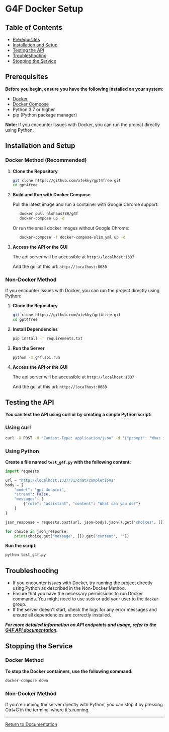 # G4F Docker Setup

## Table of Contents
   - [Prerequisites](#prerequisites)
   - [Installation and Setup](#installation-and-setup)
   - [Testing the API](#testing-the-api)
   - [Troubleshooting](#troubleshooting)
   - [Stopping the Service](#stopping-the-service)


## Prerequisites
**Before you begin, ensure you have the following installed on your system:**
   - [Docker](https://docs.docker.com/get-docker/)
   - [Docker Compose](https://docs.docker.com/compose/install/)
   - Python 3.7 or higher
   - pip (Python package manager)

**Note:** If you encounter issues with Docker, you can run the project directly using Python.

## Installation and Setup

### Docker Method (Recommended)
1. **Clone the Repository**
   ```bash
   git clone https://github.com/xtekky/gpt4free.git
   cd gpt4free
   ```

2. **Build and Run with Docker Compose**

   Pull the latest image and run a container with Google Chrome support:
   ```bash
      docker pull hlohaus789/g4f
      docker-compose up -d
   ```
   Or run the small docker images without Google Chrome:
   ```bash
      docker-compose -f docker-compose-slim.yml up -d
   ```

3. **Access the API or the GUI**

   The api server will be accessible at `http://localhost:1337`

   And the gui at this url: `http://localhost:8080`

### Non-Docker Method
If you encounter issues with Docker, you can run the project directly using Python:

1. **Clone the Repository**
   ```bash
   git clone https://github.com/xtekky/gpt4free.git
   cd gpt4free
   ```

2. **Install Dependencies**
   ```bash
   pip install -r requirements.txt
   ```

3. **Run the Server**
   ```bash
   python -m g4f.api.run
   ```

4. **Access the API or the GUI**

   The api server will be accessible at `http://localhost:1337`

   And the gui at this url: `http://localhost:8080`


## Testing the API
**You can test the API using curl or by creating a simple Python script:**
### Using curl
```bash
curl -X POST -H "Content-Type: application/json" -d '{"prompt": "What is the capital of France?"}' http://localhost:1337/chat/completions
```

### Using Python
**Create a file named `test_g4f.py` with the following content:**
```python
import requests

url = "http://localhost:1337/v1/chat/completions"
body = {
    "model": "gpt-4o-mini", 
    "stream": False,
    "messages": [
        {"role": "assistant", "content": "What can you do?"}
    ]
}

json_response = requests.post(url, json=body).json().get('choices', [])

for choice in json_response:
    print(choice.get('message', {}).get('content', ''))
```

**Run the script:**
```bash
python test_g4f.py
```

## Troubleshooting
- If you encounter issues with Docker, try running the project directly using Python as described in the Non-Docker Method.
- Ensure that you have the necessary permissions to run Docker commands. You might need to use `sudo` or add your user to the `docker` group.
- If the server doesn't start, check the logs for any error messages and ensure all dependencies are correctly installed.

**_For more detailed information on API endpoints and usage, refer to the [G4F API documentation](docs/interference-api)._**



## Stopping the Service

### Docker Method
**To stop the Docker containers, use the following command:**
```bash
docker-compose down
```

### Non-Docker Method
If you're running the server directly with Python, you can stop it by pressing Ctrl+C in the terminal where it's running.

---

[Return to Documentation](/docs/main)